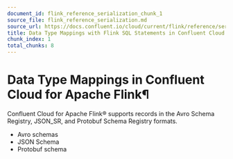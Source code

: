 ```yaml
---
document_id: flink_reference_serialization_chunk_1
source_file: flink_reference_serialization.md
source_url: https://docs.confluent.io/cloud/current/flink/reference/serialization.html
title: Data Type Mappings with Flink SQL Statements in Confluent Cloud for Apache Flink
chunk_index: 1
total_chunks: 8
---
```


# Data Type Mappings in Confluent Cloud for Apache Flink¶

Confluent Cloud for Apache Flink® supports records in the Avro Schema Registry, JSON_SR, and Protobuf Schema Registry formats.

  * Avro schemas
  * JSON Schema
  * Protobuf schema
